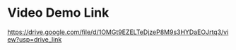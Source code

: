 # Video Demo Link

https://drive.google.com/file/d/1OMGt9EZELTeDjzeP8M9s3HYDaEOJrtq3/view?usp=drive_link
